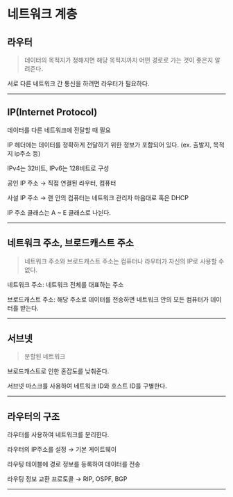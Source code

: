 # 네트워크 계층


## 라우터

> 데이터의 목적지가 정해지면 해당 목적지까지 어떤 경로로 가는 것이 좋은지 알려준다.
> 

서로 다른 네트워크 간 통신을 하려면 라우터가 필요하다.

---

## IP(Internet Protocol)

데이터를 다른 네트워크에 전달할 때 필요

IP 헤더에는 데이터를 정확하게 전달하기 위한 정보가 포함되어 있다. (ex. 출발지, 목적지 ip주소 등)

IPv4는 32비트,  IPv6는 128비트로 구성

공인 IP 주소 → 직접 연결된 라우터, 컴퓨터

사설 IP 주소 → 랜 안의 컴퓨터는 네트워크 관리자 마음대로 혹은 DHCP

IP 주소 클래스는 A ~ E 클래스로 나뉜다.

---

## 네트워크 주소, 브로드캐스트 주소

> 네트워크 주소와 브로드캐스트 주소는 컴퓨터나 라우터가 자신의 IP로 사용할 수 없다.
> 

네트워크 주소: 네트워크 전체를 대표하는 주소

브로드캐스트 주소: 해당 주소로 데이터를 전송하면 네트워크 안의 모든 컴퓨터가 데이터를 받는다.

---

## 서브넷

> 분할된 네트워크
> 

브로드캐스트로 인한 혼잡도를 낮춰준다.

서브넷 마스크를 사용하여 네트워크 ID와 호스트 ID를 구별한다.

---

## 라우터의 구조


라우터를 사용하여 네트워크를 분리한다.

라우터의 IP주소를 설정 → 기본 게이트웨이

라우팅 테이블에 경로 정보를 등록하여 데이터를 전송

라우팅 정보 교환 프로토콜 → RIP, OSPF, BGP

---